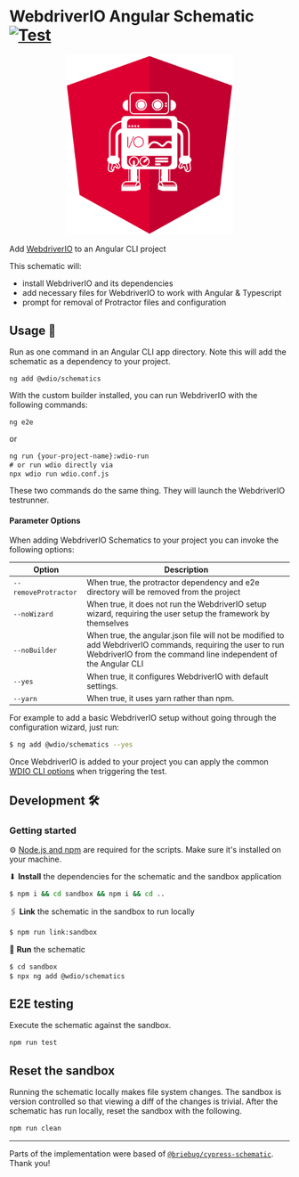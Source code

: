 WebdriverIO Angular Schematic [![Test](https://github.com/webdriverio/webdriverio-schematics/actions/workflows/test.yaml/badge.svg)](https://github.com/webdriverio/webdriverio-schematics/actions/workflows/test.yaml)
=============================

<p align="center">
  <img alt="WebdriverIO Schematic Logo" src="/.github/assets/logo.png" width=300 />
</p>

Add [WebdriverIO](https://webdriver.io) to an Angular CLI project

This schematic will:

- install WebdriverIO and its dependencies
- add necessary files for WebdriverIO to work with Angular & Typescript
- prompt for removal of Protractor files and configuration

## Usage 🚀

Run as one command in an Angular CLI app directory. Note this will add the schematic as a dependency to your project.

```shell
ng add @wdio/schematics
```

With the custom builder installed, you can run WebdriverIO with the following commands:

```shell script
ng e2e
```

or

```shell script
ng run {your-project-name}:wdio-run
# or run wdio directly via
npx wdio run wdio.conf.js
```

These two commands do the same thing. They will launch the WebdriverIO testrunner.

#### Parameter Options

When adding WebdriverIO Schematics to your project you can invoke the following options:

| Option | Description |
| ------ | ----------- |
| `--removeProtractor` | When true, the protractor dependency and e2e directory will be removed from the project |
| `--noWizard` | When true, it does not run the WebdriverIO setup wizard, requiring the user setup the framework by themselves |
| `--noBuilder` | When true, the angular.json file will not be modified to add WebdriverIO commands, requiring the user to run WebdriverIO from the command line independent of the Angular CLI |
| `--yes` | When true, it configures WebdriverIO with default settings. |
| `--yarn` | When true, it uses yarn rather than npm. |

For example to add a basic WebdriverIO setup without going through the configuration wizard, just run:

```sh
$ ng add @wdio/schematics --yes
```

Once WebdriverIO is added to your project you can apply the common [WDIO CLI options](https://webdriver.io/docs/clioptions) when triggering the test.

## Development 🛠

### Getting started

⚙ [Node.js and npm](https://docs.npmjs.com/downloading-and-installing-node-js-and-npm) are required for the scripts. Make sure it's installed on your machine.

⬇ **Install** the dependencies for the schematic and the sandbox application

```bash
$ npm i && cd sandbox && npm i && cd ..
```

🖇 **Link** the schematic in the sandbox to run locally

```bash
$ npm run link:sandbox
```

🏃 **Run** the schematic

```bash
$ cd sandbox
$ npx ng add @wdio/schematics
```

## E2E testing

Execute the schematic against the sandbox.

```bash
npm run test
```

## Reset the sandbox

Running the schematic locally makes file system changes. The sandbox is version controlled so that viewing a diff of the changes is trivial. After the schematic has run locally, reset the sandbox with the following.

```bash
npm run clean
```

---

Parts of the implementation were based of [`@briebug/cypress-schematic`](https://github.com/briebug/cypress-schematic/blob/master/README.md). Thank you!

